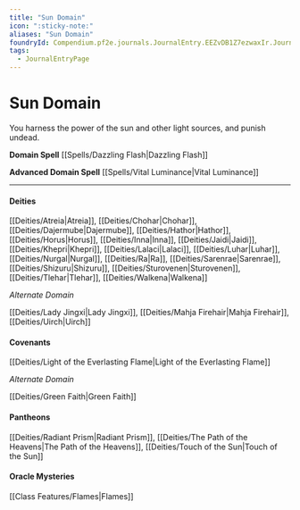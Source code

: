 ```yaml
---
title: "Sun Domain"
icon: ":sticky-note:"
aliases: "Sun Domain"
foundryId: Compendium.pf2e.journals.JournalEntry.EEZvDB1Z7ezwaxIr.JournalEntryPage.CkBvj5y1lAm1jnsc
tags:
  - JournalEntryPage
---
```


# Sun Domain
You harness the power of the sun and other light sources, and punish undead.

**Domain Spell** [[Spells/Dazzling Flash|Dazzling Flash]]

**Advanced Domain Spell** [[Spells/Vital Luminance|Vital Luminance]]

* * *

#### **Deities**

[[Deities/Atreia|Atreia]], [[Deities/Chohar|Chohar]], [[Deities/Dajermube|Dajermube]], [[Deities/Hathor|Hathor]], [[Deities/Horus|Horus]], [[Deities/Inna|Inna]], [[Deities/Jaidi|Jaidi]], [[Deities/Khepri|Khepri]], [[Deities/Lalaci|Lalaci]], [[Deities/Luhar|Luhar]], [[Deities/Nurgal|Nurgal]], [[Deities/Ra|Ra]], [[Deities/Sarenrae|Sarenrae]], [[Deities/Shizuru|Shizuru]], [[Deities/Sturovenen|Sturovenen]], [[Deities/Tlehar|Tlehar]], [[Deities/Walkena|Walkena]]

_Alternate Domain_

[[Deities/Lady Jingxi|Lady Jingxi]], [[Deities/Mahja Firehair|Mahja Firehair]], [[Deities/Uirch|Uirch]]

#### **Covenants**

[[Deities/Light of the Everlasting Flame|Light of the Everlasting Flame]]

_Alternate Domain_

[[Deities/Green Faith|Green Faith]]

#### **Pantheons**

[[Deities/Radiant Prism|Radiant Prism]], [[Deities/The Path of the Heavens|The Path of the Heavens]], [[Deities/Touch of the Sun|Touch of the Sun]]

#### **Oracle Mysteries**

[[Class Features/Flames|Flames]]